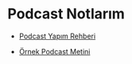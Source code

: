 # Podcast Notlarım

- [Podcast Yapım Rehberi](https://github.com/kaankaltakkiran/Pangea_Projects/blob/main/podcast/notlarim/podcast_yapim_rehberi.md)

- [Örnek Podcast Metini](https://github.com/kaankaltakkiran/Pangea_Projects/blob/main/podcast/notlarim/ornek_podcast_metni.md)
